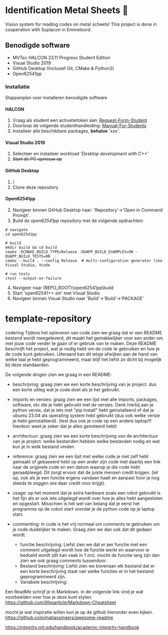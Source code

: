 # Identification Metal Sheets 🦾
Vision system for reading codes on metal scheets!
This project is done in cooperation with Suplacon in Emmeloord.

## Benodigde software
- MVTec HALCON 23.11 Progress Student Edition 
- Visual Studio 2019
- GitHub Desktop (Inclusief Git, CMake & Python3)
- Open62541pp

### Installatie
Stappenplan voor installeren benodigde software
#### HALCON
1. Vraag als student een activatietoken aan: [Request-Form-Student](https://www.mvtec.com/company/mvtec-on-campus/licenses/student/request-form-student)
2. Doorloop de volgende studenthandleiding: [Manual-For-Students](https://go.mvtec.com/acton/attachment/43208/f-8e7a684d-596d-4852-a07e-1e08c28b31b0/1/-/-/-/-/Campus%20manual%20for%20students_EN.pdf)
3. Installeer alle beschikbare packages, **behalve** *'xxx'*.

#### Visual Studio 2019
1. Selecteer en installeer workload *'Desktop development with C++'*
2. ~~Start de PC opnieuw op~~

#### GitHub Desktop
1. /
2. Clone deze repository

#### Open62541pp
2. Navigeer binnen GitHub Desktop naar: 'Repository'->'Open in Command Prompt'.
3. Build de *open62541pp* repository met de volgende opdrachten:
```
# navigate
cd open62541pp

# build
mkdir build && cd build
cmake -DCMAKE_BUILD_TYPE=Release -DUAPP_BUILD_EXAMPLES=ON -DUAPP_BUILD_TESTS=ON ..
cmake --build . --config Release  # multi-configuration generator like Visual Studio, Xcode

# run tests
ctest --output-on-failure
```
4. Navigeer naar (REPO_ROOT)\open62541pp\build
5. Start 'open62541++.sln' met Visual Studio
6. Navigeer binnen Visual Studio naar 'Build'->'Build'->'PACKAGE'


# template-repository 
codering
Tijdens het opleveren van code zien we graag dat er een README bestand wordt meegeleverd, dit maakt het gemakkelijker voor een ander om met jouw code verder te gaan of er gebruik van te maken.
Deze README beschrijft het project, wat je nodig hebt om de code te gebruiken en hoe je de code kunt gebruiken. Uiteraard kan dit ietsje afwijken aan de hand van welke taal je hebt geprogrammeerd, maar blijf het liefst zo dicht bij mogelijk bij deze standaarden.

De volgende dingen zien we graag in een README:
- beschrijving: graag zien we een korte beschrijving van je project. dus een korte uitleg wat je code doet als je het gebruikt.
- imports en versies: graag zien we een lijst met alle imports, packages, software, etc die je hebt gebruikt met de versies. Denk hierbij aan je python versie, dat je iets met "pip install" hebt geinstalleerd of dat je ubuntu 23.04 als operating system hebt gebruikt (dus ook welke versie je hebt geinstalleerd). (test dus ook je code op een andere laptop!!! hierdoor weet je zeker dat je alles genoteerd hebt)
- architectuur: graag zien we een korte beschrijving van de architectuur van je project. welke bestanden hebben welke bestanden nodig en wat kun je in welk bestand vinden.
- reference: graag zien we een lijst met welke code je niet zelf hebt gemaakt of gebaseerd hebt op een ander zijn code met daarbij een link naar de originele code en een datum waarop je die code hebt geraadpleegd. Dit zorgt ervoor dat de juiste mensen credit krijgen. (let op, ook als je een functie ergens vandaan haalt en aanpast hoor je nog steeds te zeggen wie daar credit voor krijgt).
- usage: op het moment dat je extra hardware zoals een robot gebruikt is het fijn als er ook iets uitgelegd wordt over hoe je alles hebt aangesloten en opgestart. Misschien is het wel van belang dat je eerst het programma op de cobot start voordat je de python code op je laptop start.

- commenting: in code is het vrij normaal om comments te gebruiken om je code duidelijker te maken. Graag zien we dan ook dat dit gedaan wordt.
	- functie beschrijving: Liefst zien we dat er per functie met een comment uitgelegd wordt hoe de functie werkt en waarvoor ie bedoeld wordt (dit kan vaak in 1 zin). mocht de functie lang zijn dan zien we ook graag comments tussendoor.
	- Bestand beschrijving: Liefst zien we bovenaan elk bestand dat er een korte beschrijving staat van welke functies er in het bestand geprogrammeerd zijn.
	- Variabele beschrijving:

Een ReadMe schrijf je in Markdown. in de volgende link vind je wat voorbeelden over hoe je deze kunt stylen:
https://github.com/lifeparticle/Markdown-Cheatsheet

mocht je wat inspiratie willen kun je op de github hieronder even kijken.
https://github.com/matiassingers/awesome-readme

https://integrity.mit.edu/handbook/academic-integrity-handbook
